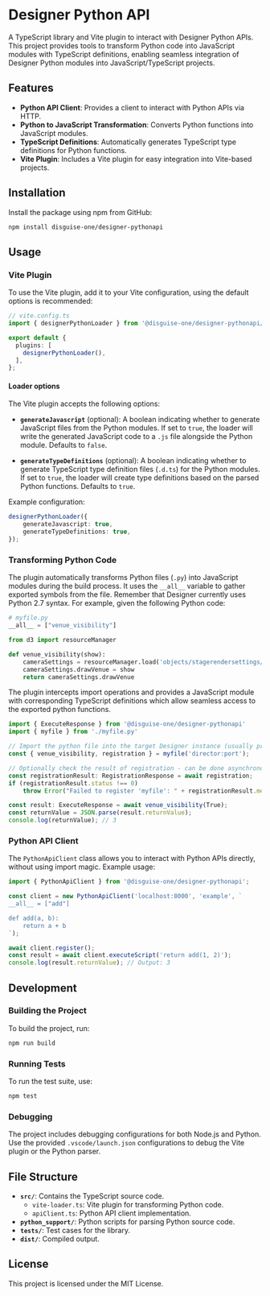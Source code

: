 # Designer Python API

A TypeScript library and Vite plugin to interact with Designer Python APIs. This project provides tools to transform Python code into JavaScript modules with TypeScript definitions, enabling seamless integration of Designer Python modules into JavaScript/TypeScript projects.

## Features

- **Python API Client**: Provides a client to interact with Python APIs via HTTP.
- **Python to JavaScript Transformation**: Converts Python functions into JavaScript modules.
- **TypeScript Definitions**: Automatically generates TypeScript type definitions for Python functions.
- **Vite Plugin**: Includes a Vite plugin for easy integration into Vite-based projects.

## Installation

Install the package using npm from GitHub:

```bash
npm install disguise-one/designer-pythonapi
```

## Usage

### Vite Plugin

To use the Vite plugin, add it to your Vite configuration, using the default options is recommended:

```ts
// vite.config.ts
import { designerPythonLoader } from '@disguise-one/designer-pythonapi/vite-loader';

export default {
  plugins: [
    designerPythonLoader(),
  ],
};
```

#### Loader options

The Vite plugin accepts the following options:

- **`generateJavascript`** (optional): A boolean indicating whether to generate JavaScript files from the Python modules. If set to `true`, the loader will write the generated JavaScript code to a `.js` file alongside the Python module. Defaults to `false`.

- **`generateTypeDefinitions`** (optional): A boolean indicating whether to generate TypeScript type definition files (`.d.ts`) for the Python modules. If set to `true`, the loader will create type definitions based on the parsed Python functions. Defaults to `true`.

Example configuration:

```ts
designerPythonLoader({
    generateJavascript: true,
    generateTypeDefinitions: true,
});
```

### Transforming Python Code

The plugin automatically transforms Python files (`.py`) into JavaScript modules during the build process. It uses the `__all__` variable to gather exported symbols from the file. Remember that Designer currently uses Python 2.7 syntax. For example, given the following Python code:

```python
# myfile.py
__all__ = ["venue_visibility"]

from d3 import resourceManager

def venue_visibility(show):
    cameraSettings = resourceManager.load('objects/stagerendersettings/visualiser.apx')
    cameraSettings.drawVenue = show
    return cameraSettings.drawVenue
```

The plugin intercepts import operations and provides a JavaScript module with corresponding TypeScript definitions which allow seamless access to the exported python functions.

```ts
import { ExecuteResponse } from '@disguise-one/designer-pythonapi'
import { myfile } from './myfile.py'

// Import the python file into the target Designer instance (usually provided as `?director=<host:port>` to plugins)
const { venue_visibility, registration } = myfile('director:port');

// Optionally check the result of registration - can be done asynchronously.
const registrationResult: RegistrationResponse = await registration;
if (registrationResult.status !== 0)
    throw Error("Failed to register 'myfile': " + registrationResult.message);

const result: ExecuteResponse = await venue_visibility(True);
const returnValue = JSON.parse(result.returnValue);
console.log(returnValue); // 3
```

### Python API Client

The `PythonApiClient` class allows you to interact with Python APIs directly, without using import magic. Example usage:

```ts
import { PythonApiClient } from '@disguise-one/designer-pythonapi';

const client = new PythonApiClient('localhost:8000', 'example', `
__all__ = ["add"]

def add(a, b):
    return a + b
`);

await client.register();
const result = await client.executeScript('return add(1, 2)');
console.log(result.returnValue); // Output: 3
```

## Development

### Building the Project

To build the project, run:

```bash
npm run build
```

### Running Tests

To run the test suite, use:

```bash
npm test
```

### Debugging

The project includes debugging configurations for both Node.js and Python. Use the provided `.vscode/launch.json` configurations to debug the Vite plugin or the Python parser.

## File Structure

- **`src/`**: Contains the TypeScript source code.
  - `vite-loader.ts`: Vite plugin for transforming Python code.
  - `apiClient.ts`: Python API client implementation.
- **`python_support/`**: Python scripts for parsing Python source code.
- **`tests/`**: Test cases for the library.
- **`dist/`**: Compiled output.

## License

This project is licensed under the MIT License.
